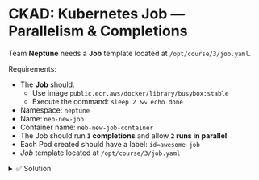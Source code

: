 # CKAD: Kubernetes Job — Parallelism & Completions

Team **Neptune** needs a **Job** template located at `/opt/course/3/job.yaml`.

Requirements:
- The **Job** should:
  - Use image `public.ecr.aws/docker/library/busybox:stable`
  - Execute the command: `sleep 2 && echo done`
- Namespace: `neptune`
- Name: `neb-new-job`
- Container name: `neb-new-job-container`
- The Job should run **`3` completions** and allow **`2` runs in parallel**
- Each Pod created should have a label: `id=awesome-job`
- *Job* template located at `/opt/course/3/job.yaml`

<details> <summary>✅ Solution</summary>

# Step 1: Create the YAML file
cat <<EOF > /opt/course/3/job.yaml
apiVersion: batch/v1
kind: Job
metadata:
  name: neb-new-job
  namespace: neptune
spec:
  parallelism: 2              # Two pods can run at the same time
  completions: 3              # Total of three successful pod completions needed
  template:
    metadata:
      labels:
        id: awesome-job       # Label added to identify pods
    spec:
      containers:
      - name: neb-new-job-container
        image: public.ecr.aws/docker/library/busybox:stable
        command: ["sh", "-c", "sleep 2 && echo done"]
      restartPolicy: Never     # Pods will not restart after completion or failure
EOF

Apply and verify:

```bash
# Display manifest for confirmation
cat /opt/course/3/job.yaml

# Apply the Job
kubectl apply -f /opt/course/3/job.yaml

# Check Job status
kubectl -n neptune get jobs

# Describe Job for details
kubectl -n neptune describe job neb-new-job

# check pod with complete status
kubectl get po -n neptune

# check logs of pod --> pod name will be diffrent in your case
kubectl  logs -n neptune neb-new-job-92f7j 
```

</details>



